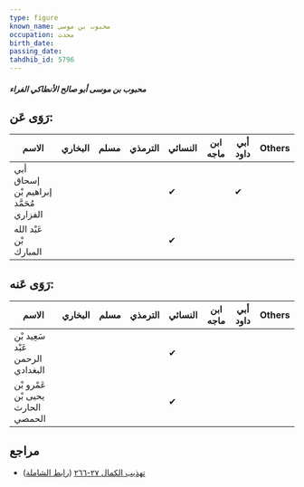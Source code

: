 ```yaml
---
type: figure
known_name: محبوب بن موسى
occupation: محدث
birth_date:
passing_date:
tahdhib_id: 5796
---
```

##### محبوب بن موسى أبو صالح الأنطاكي الفراء

## رَوَى عَن:
| الاسم                                  | البخاري | مسلم | الترمذي | النسائي | ابن ماجه | أبي داود | Others |
| -------------------------------------- | ------- | ---- | ------- | ------- | -------- | -------- | ------ |
| أبي إسحاق إبراهيم بْن مُحَمَّد الفزاري |         |      |         | ✔       |          | ✔        |        |
| عَبْد الله بْن المبارك                 |         |      |         | ✔       |          |          |        |
## رَوَى عَنه:
| الاسم                             | البخاري | مسلم | الترمذي | النسائي | ابن ماجه | أبي داود | Others |
| --------------------------------- | ------- | ---- | ------- | ------- | -------- | -------- | ------ |
| سَعِيد بْن عَبْد الرحمن البغدادي  |         |      |         | ✔       |          |          |        |
| عَمْرو بْن يحيى بْن الحارث الحمصي |         |      |         | ✔       |          |          |        |
## مراجع
- [تهذيب الكمال ٢٧-٢٦٦](obsidian://open?vault=Tahdhib-al-Kamal&file=Figures/٥٧٩٦-محبوب%20بن%20موسى%20أبو%20صالح%20الأنطاكي%20الفراء) ([رابط الشاملة](https://shamela.ws/book/3722/14655))